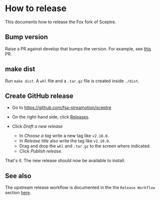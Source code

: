 # How to release

This documents how to release the Fox fork of Sceptre.

## Bump version

Raise a PR against develop that bumps the version. For example, see [this](https://github.com/fsa-streamotion/sceptre/pull/24) PR.

## make dist

Run `make dist`. A `whl` file and a `.tar.gz` file is created inside `./dist`.

## Create GitHub release

- Go to https://github.com/fsa-streamotion/sceptre

- On the right-hand side, click [Releases](https://github.com/fsa-streamotion/sceptre/releases).

- Click *Draft a new release*

    * In *Choose a tag* write a new tag like `v2.10.0`.
    * In *Release title* also write the tag like `v2.10.0`.
    * Drag and drop the `whl` and `.tar.gz` to the screen where indicated.
    * Click *Publish release*.

That's it. The new release should now be available to install.

## See also

The upstream release workflow is documented in the the `Release Workflow` section [here](https://github.com/fsa-streamotion/sceptre/blob/02f6021589cd486868cf52bf9818e3afbd265fe6/.circleci/README.md#release-workflow).

